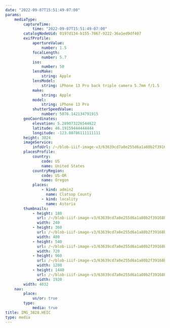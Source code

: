 ```yaml
---
date: "2022-09-07T15:51:49-07:00"
params:
    mediaType:
        captureTime:
            time: "2022-09-07T15:51:49-07:00"
        catalogNodeUid: 0197d134-b155-7067-9222-36a1ed9df407
        exifProfile:
            apertureValue:
                number: 1.5
            focalLength:
                number: 5.7
            iso:
                number: 50
            lensMake:
                string: Apple
            lensModel:
                string: iPhone 13 Pro back triple camera 5.7mm f/1.5
            make:
                string: Apple
            model:
                string: iPhone 13 Pro
            shutterSpeedValue:
                number: 5076.142134791915
        geoCoordinates:
            elevation: 5.289073226544622
            latitude: 46.19159444444444
            longitude: -123.80786111111111
        height: 3024
        imageService:
            infoUrl: /~/blob-iiif-image-v3/63639cd7a0e255d6a1a80b2f39168ba0aa5f3e23b71c3b3dc7b5720b71d9e557/info.json
        placesProfile:
            country:
                code: US
                name: United States
            countryRegion:
                code: US-OR
                name: Oregon
            places:
                - kind: admin2
                  name: Clatsop County
                - kind: locality
                  name: Astoria
        thumbnails:
            - height: 180
              url: /~/blob-iiif-image-v3/63639cd7a0e255d6a1a80b2f39168ba0aa5f3e23b71c3b3dc7b5720b71d9e557/full/240%2C180/0/default.jpg
              width: 240
            - height: 360
              url: /~/blob-iiif-image-v3/63639cd7a0e255d6a1a80b2f39168ba0aa5f3e23b71c3b3dc7b5720b71d9e557/full/480%2C360/0/default.jpg
              width: 480
            - height: 540
              url: /~/blob-iiif-image-v3/63639cd7a0e255d6a1a80b2f39168ba0aa5f3e23b71c3b3dc7b5720b71d9e557/full/720%2C540/0/default.jpg
              width: 720
            - height: 960
              url: /~/blob-iiif-image-v3/63639cd7a0e255d6a1a80b2f39168ba0aa5f3e23b71c3b3dc7b5720b71d9e557/full/1280%2C960/0/default.jpg
              width: 1280
            - height: 1440
              url: /~/blob-iiif-image-v3/63639cd7a0e255d6a1a80b2f39168ba0aa5f3e23b71c3b3dc7b5720b71d9e557/full/1920%2C1440/0/default.jpg
              width: 1920
        width: 4032
    nav:
        place:
            us/or: true
        type:
            media: true
title: IMG_3828.HEIC
type: media
---
```

